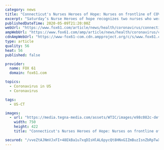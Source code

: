 ```yaml
---
category: news
title: "Connecticut's Nurses Heroes of Hope: Nurses on frontline of COVID-19 discuss their passion for helping others"
excerpt: "Saturday’s Nurse Heroes of hope recognizes two nurses who were both nominated by people who thought they exemplify going above and beyond. Grace Hopkins a NICU nurse at Saint Francis Hospital who has stepped up to help cover other critical unit."
publishedDateTime: 2020-05-09T21:20:00Z
webUrl: "https://www.fox61.com/article/news/health/coronavirus/connecticuts-nurses-heroes-of-hope-nurses-on-frontline-of-covid-19-discuss-their-passion-for-helping-others/520-c5fd8101-64b4-4d7b-849a-8704a35dc996"
ampWebUrl: "https://www.fox61.com/amp/article/news/health/coronavirus/connecticuts-nurses-heroes-of-hope-nurses-on-frontline-of-covid-19-discuss-their-passion-for-helping-others/520-c5fd8101-64b4-4d7b-849a-8704a35dc996"
cdnAmpWebUrl: "https://www-fox61-com.cdn.ampproject.org/c/s/www.fox61.com/amp/article/news/health/coronavirus/connecticuts-nurses-heroes-of-hope-nurses-on-frontline-of-covid-19-discuss-their-passion-for-helping-others/520-c5fd8101-64b4-4d7b-849a-8704a35dc996"
type: article
quality: 56
heat: 56
published: false

provider:
  name: FOX 61
  domain: fox61.com

topics:
  - Coronavirus in US
  - Coronavirus

tags:
  - US-CT

images:
  - url: "https://media.tegna-media.com/assets/WTIC/images/e98c082c-def9-4eac-89e6-73341a87aa8d/e98c082c-def9-4eac-89e6-73341a87aa8d_750x422.jpeg"
    width: 750
    height: 422
    title: "Connecticut's Nurses Heroes of Hope: Nurses on frontline of COVID-19 discuss their passion for helping others"

secured: "/vveZtAJNmVJxFI+48EkBa1u7xqDIsHlAL6pycQt8HNxGIZmBuzIsnZbRpTwX3xnoCX+KF5aWqTX4lQRVZQg3bZu4UFkCsTZMZwX8h1WT0vwHXPWaDpGgo/CEAH/VMPAySn+XgAZ0cTcTpmQj3DF9h9hU/3VEVx3DfVJFZGv+srCbM04lyRJh15FOGUy7SHCGaxVhmEVKFoDigQKSGJGyl9D4D4SGGfRKd77MFV/3qiEnrv6p0jCjn5DAgB/vAzSUpnpzSn6TvBN99qp2crISOHVARTWQjXsLmZP86vY5F3u3YAF73f00HspI3Dk9nGd;Gb1BLngu3juJn9/xdfZ4yA=="
---
```


